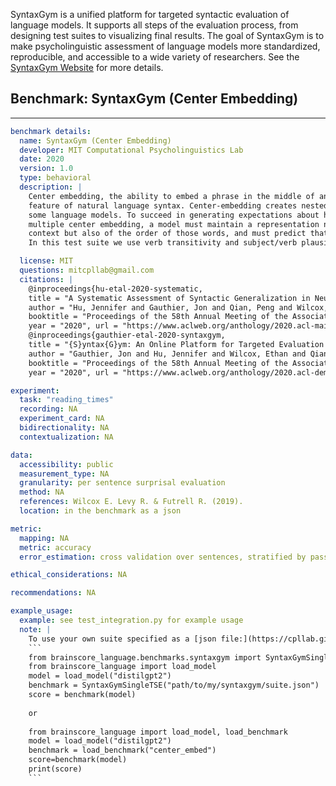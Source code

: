 SyntaxGym is a unified platform for targeted syntactic evaluation of language models. It supports all steps
of the evaluation process, from designing test suites to visualizing final results. The goal of SyntaxGym 
is to make psycholinguistic assessment of language models more standardized, reproducible, and accessible 
to a wide variety of researchers.  See the [SyntaxGym Website](https://syntaxgym.org/) for more details.

## Benchmark: SyntaxGym (Center Embedding)
---
```yaml
benchmark details:
  name: SyntaxGym (Center Embedding)
  developer: MIT Computational Psycholinguistics Lab
  date: 2020
  version: 1.0
  type: behavioral
  description: |
    Center embedding, the ability to embed a phrase in the middle of another phrase of the same type, is a hallmark 
    feature of natural language syntax. Center-embedding creates nested dependencies, which could pose a challenge for 
    some language models. To succeed in generating expectations about how sentences will continue in the context of 
    multiple center embedding, a model must maintain a representation not only of what words appear in the preceding 
    context but also of the order of those words, and must predict that upcoming words occur in the appropriate order. 
    In this test suite we use verb transitivity and subject/verb plausibility to test model capabilities in this respect.

  license: MIT
  questions: mitcpllab@gmail.com
  citations: |
    @inproceedings{hu-etal-2020-systematic,
    title = "A Systematic Assessment of Syntactic Generalization in Neural Language Models",
    author = "Hu, Jennifer and Gauthier, Jon and Qian, Peng and Wilcox, Ethan and Levy, Roger",
    booktitle = "Proceedings of the 58th Annual Meeting of the Association for Computational Linguistics", 
    year = "2020", url = "https://www.aclweb.org/anthology/2020.acl-main.158", pages = "1725--1744"}
    @inproceedings{gauthier-etal-2020-syntaxgym, 
    title = "{S}yntax{G}ym: An Online Platform for Targeted Evaluation of Language Models", 
    author = "Gauthier, Jon and Hu, Jennifer and Wilcox, Ethan and Qian, Peng and Levy, Roger",
    booktitle = "Proceedings of the 58th Annual Meeting of the Association for Computational Linguistics: System Demonstrations",
    year = "2020", url = "https://www.aclweb.org/anthology/2020.acl-demos.10", pages = "70--76"}

experiment:
  task: "reading_times"
  recording: NA
  experiment_card: NA
  bidirectionality: NA
  contextualization: NA

data:
  accessibility: public
  measurement_type: NA
  granularity: per sentence surprisal evaluation
  method: NA
  references: Wilcox E. Levy R. & Futrell R. (2019). 
  location: in the benchmark as a json

metric:
  mapping: NA 
  metric: accuracy
  error_estimation: cross validation over sentences, stratified by passage

ethical_considerations: NA

recommendations: NA

example_usage:
  example: see test_integration.py for example usage
  note: |
    To use your own suite specified as a [json file:](https://cpllab.github.io/syntaxgym-core/suite_json.html) 
    ```
    from brainscore_language.benchmarks.syntaxgym import SyntaxGymSingleTSE
    from brainscore_language import load_model
    model = load_model("distilgpt2")
    benchmark = SyntaxGymSingleTSE("path/to/my/syntaxgym/suite.json")
    score = benchmark(model)
    
    or
    
    from brainscore_language import load_model, load_benchmark
    model = load_model("distilgpt2")
    benchmark = load_benchmark("center_embed")
    score=benchmark(model)
    print(score)
    ```

